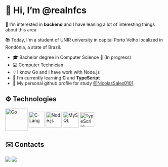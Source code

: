 # 👋 Hi, I’m @realnfcs

👀 I’m interested in **backend** and I have leaning a lot of interesting things about this area

📚 Today, I'm a student of UNIR university in capital Porto Velho localized in Rondônia, a state of Brazil.
- 🎓 Bachelor degree in Computer Science 🔄 (In progress)
- 💻 Computer Technician
- 💡 I know Go and I have work with Node.js
- 🌱 I’m currently learning **C** and **TypeScript** 
- 🔎 My personal github profile for study [@NicolasSales0101](https://www.github.com/NicolasSales0101)

## ⚙️ Technologies
<div style="display: inline_block">
  <img align="center" height=70 width=70 alt="Go" src="https://cdn.jsdelivr.net/gh/devicons/devicon/icons/go/go-original-wordmark.svg" />
  <img align="center" height=50 width=50 alt="C-Lang" src="https://cdn.jsdelivr.net/gh/devicons/devicon/icons/c/c-original.svg" />
  <img align="center" height=50 width=50 alt="Node.js" src="https://cdn.jsdelivr.net/gh/devicons/devicon/icons/nodejs/nodejs-original.svg" />
  <img align="center" height=50 width=50 alt="MySQL" src="https://cdn.jsdelivr.net/gh/devicons/devicon/icons/mysql/mysql-original.svg" />
  <img align="center" height=45 width=45 alt="TypeScript" src="https://cdn.jsdelivr.net/gh/devicons/devicon/icons/typescript/typescript-original.svg" />
<div>

## ✉️ Contacts
<a href="mailto:nicolas.cavalcante.dev@gmail.com" target="_blank"><img src="https://img.shields.io/badge/Gmail-D14836?style=for-the-badge&logo=gmail&logoColor=white" target="_blank"></a>
<a href="https://www.linkedin.com/in/nicolas-sales-88b084256/" target="_blank"><img src="https://img.shields.io/badge/LinkedIn-0077B5?style=for-the-badge&logo=linkedin&logoColor=white" target="_blank"></a>
